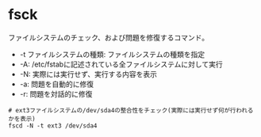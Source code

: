 # fsck

ファイルシステムのチェック、および問題を修復するコマンド。

- -t ファイルシステムの種類: ファイルシステムの種類を指定
- -A: /etc/fstabに記述されている全ファイルシステムに対して実行
- -N: 実際には実行せず、実行する内容を表示
- -a: 問題を自動的に修復
- -r: 問題を対話的に修復

```
# ext3ファイルシステムの/dev/sda4の整合性をチェック(実際には実行せず何が行われるかを表示)
fscd -N -t ext3 /dev/sda4
```

